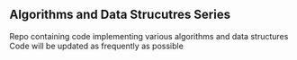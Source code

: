 ## Algorithms and Data Strucutres Series
Repo containing code implementing various algorithms and data structures
Code will be updated as frequently as possible
